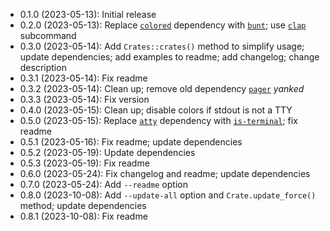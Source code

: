 * 0.1.0 (2023-05-13): Initial release
* 0.2.0 (2023-05-13): Replace [`colored`] dependency with [`bunt`]; use [`clap`]
  subcommand
* 0.3.0 (2023-05-14): Add `Crates::crates()` method to simplify usage; update
  dependencies; add examples to readme; add changelog; change description
* 0.3.1 (2023-05-14): Fix readme
* 0.3.2 (2023-05-14): Clean up; remove old dependency [`pager`] *yanked*
* 0.3.3 (2023-05-14): Fix version
* 0.4.0 (2023-05-15): Clean up; disable colors if stdout is not a TTY
* 0.5.0 (2023-05-15): Replace [`atty`] dependency with [`is-terminal`]; fix
  readme
* 0.5.1 (2023-05-16): Fix readme; update dependencies
* 0.5.2 (2023-05-19): Update dependencies
* 0.5.3 (2023-05-19): Fix readme
* 0.6.0 (2023-05-24): Fix changelog and readme; update dependencies
* 0.7.0 (2023-05-24): Add `--readme` option
* 0.8.0 (2023-10-08): Add `--update-all` option and `Crate.update_force()`
  method; update dependencies
* 0.8.1 (2023-10-08): Fix readme

[`atty`]: https://crates.io/crates/atty
[`bunt`]: https://crates.io/crates/bunt
[`clap`]: https://crates.io/crates/clap
[`colored`]: https://crates.io/crates/colored
[`is-terminal`]: https://crates.io/crates/is-terminal
[`pager`]: https://crates.io/crates/pager

